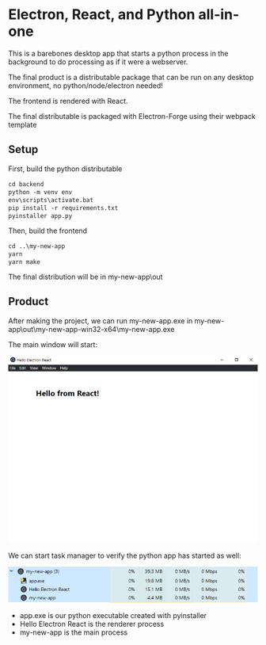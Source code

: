 # Electron, React, and Python all-in-one

This is a barebones desktop app that starts a python process in the background to do processing as if it were a webserver.

The final product is a distributable package that can be run on any desktop environment, no python/node/electron needed!

The frontend is rendered with React.

The final distributable is packaged with Electron-Forge using their webpack template

## Setup

First, build the python distributable
```
cd backend
python -m venv env
env\scripts\activate.bat
pip install -r requirements.txt
pyinstaller app.py
```

Then, build the frontend
```
cd ..\my-new-app
yarn
yarn make
```

The final distribution will be in my-new-app\out 

## Product

After making the project, we can run my-new-app.exe in my-new-app\out\my-new-app-win32-x64\my-new-app.exe

The main window will start:

![main-window](img/MainWindow.png)

We can start task manager to verify the python app has started as well:

![task-manager](img/TaskManager.png)

- app.exe is our python executable created with pyinstaller
- Hello Electron React is the renderer process
- my-new-app is the main process